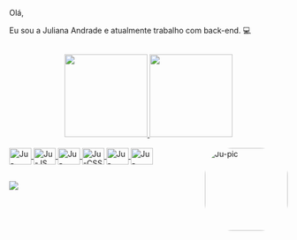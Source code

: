 Olá,

Eu sou a Juliana Andrade e atualmente trabalho com back-end. 💻
## 
<div align="center">
  <a href="https://github.com/ju-andraden">
  <img height="150em" src="https://github-readme-stats.vercel.app/api?username=ju-andraden&show_icons=true&theme=dracula&include_all_commits=true&count_private=true"/>
  <img height="150em" src="https://github-readme-stats.vercel.app/api/top-langs/?username=ju-andraden&layout=compact&langs_count=7&theme=dracula"/>
</div>

<div style="display: inline_block"><br>
  <img align="center" alt="Ju-Java" height="30" width="40" src="https://cdn.jsdelivr.net/gh/devicons/devicon/icons/java/java-original.svg">
  <img align="center" alt="Ju-JS" height="30" width="40" src="https://cdn.jsdelivr.net/gh/devicons/devicon/icons/javascript/javascript-original.svg">
  <img align="center" alt="Ju-Html" height="30" width="40" src="https://cdn.jsdelivr.net/gh/devicons/devicon/icons/html5/html5-original.svg">
  <img align="center" alt="Ju-CSS" height="30" width="40" src="https://cdn.jsdelivr.net/gh/devicons/devicon/icons/css3/css3-original.svg">
  <img align="center" alt="Ju-CSharp" height="30" width="40" src="https://cdn.jsdelivr.net/gh/devicons/devicon/icons/csharp/csharp-original.svg">
  <img align="center" alt="Ju-Python" height="30" width="40" src="https://cdn.jsdelivr.net/gh/devicons/devicon/icons/python/python-original.svg">
  <img align="right" alt="Ju-pic" height="150" style="border-radius:50px;" src="https://cdn.picrew.me/shareImg/org/202305/338224_GWo6UYED.png">
</div>
  
  ##
 
<div>
  <a href="https://www.linkedin.com/in/juliana-andradens/" target="_blank"><img src="https://img.shields.io/badge/-LinkedIn-%230077B5?style=for-the-badge&logo=linkedin&logoColor=white" target="_blank"></a> 
</div>
